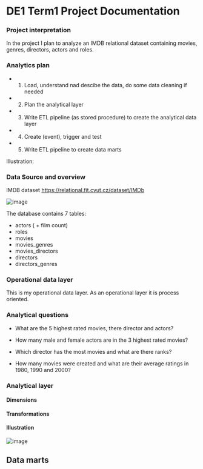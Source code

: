 # DE1 Term1 Project Documentation

### Project interpretation
In the project I plan to analyze an IMDB relational dataset containing movies, genres, directors, actors and roles. 


### Analytics plan

 - 1. Load, understand nad descibe the data, do some data cleaning if needed
 - 2. Plan the analytical layer
 - 3. Write ETL pipeline (as stored procedure) to create the analytical data layer
 - 4. Create (event), trigger and test
 - 5. Write ETL pipeline to create data marts
 
 Illustration:
 
 
 

### Data Source and overview

IMDB dataset
https://relational.fit.cvut.cz/dataset/IMDb


![image](https://user-images.githubusercontent.com/57848147/139240147-91ca1605-c798-4933-9bb0-ab9896ecd1cd.png)


The database contains 7 tables:
- actors ( + film count)
- roles
- movies
- movies_genres
- movies_directors
- directors
- directors_genres

### Operational data layer

This is my operational data layer. As an operational layer it is process oriented. 

### Analytical questions 
- What are the 5  highest rated movies, there director and actors?
- How many male and female actors are in the 3 highest rated movies?
 
- Which director has the most movies and what are there ranks?

- How many movies were created and what are their average ratings in 1980, 1990 and 2000?

### Analytical layer

#### Dimensions
#### Transformations
#### Illustration


![image](https://user-images.githubusercontent.com/57848147/139247143-2f287a2b-812f-4803-857e-6ac7430608d5.png)



## Data marts 
